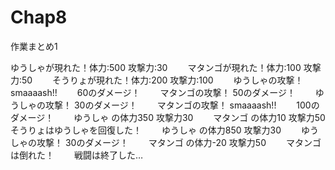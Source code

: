 # Chap8
作業まとめ1


ゆうしゃが現れた！体力:500	攻撃力:30　　
マタンゴが現れた！体力:100	攻撃力:50　　
そうりょが現れた！体力:200	攻撃力:100　　
ゆうしゃの攻撃！	smaaaash!!　　
60のダメージ！　　
マタンゴの攻撃！	50のダメージ！　　
ゆうしゃの攻撃！	30のダメージ！　　
マタンゴの攻撃！	smaaaash!!　　
100のダメージ！　　
ゆうしゃ	の体力350	攻撃力30　　
マタンゴ	の体力10	攻撃力50　　
そうりょはゆうしゃを回復した！　　
ゆうしゃ	の体力850	攻撃力30　　
ゆうしゃの攻撃！	30のダメージ！　　
マタンゴ	の体力-20	攻撃力50　　
マタンゴは倒れた！　　
戦闘は終了した…　　

